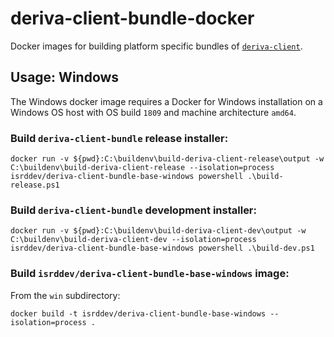 # deriva-client-bundle-docker
Docker images for building platform specific bundles of [`deriva-client`](https://github.com/informatics-isi-edu/deriva-client).

## Usage: Windows
The Windows docker image requires a Docker for Windows installation on a Windows OS host with OS build `1809` and machine architecture `amd64`.

### Build `deriva-client-bundle` release installer:
```
docker run -v ${pwd}:C:\buildenv\build-deriva-client-release\output -w C:\buildenv\build-deriva-client-release --isolation=process isrddev/deriva-client-bundle-base-windows powershell .\build-release.ps1
```

### Build `deriva-client-bundle` development installer:
```
docker run -v ${pwd}:C:\buildenv\build-deriva-client-dev\output -w C:\buildenv\build-deriva-client-dev --isolation=process isrddev/deriva-client-bundle-base-windows powershell .\build-dev.ps1
```

### Build `isrddev/deriva-client-bundle-base-windows` image:

From the `win` subdirectory:
```
docker build -t isrddev/deriva-client-bundle-base-windows --isolation=process .
```
